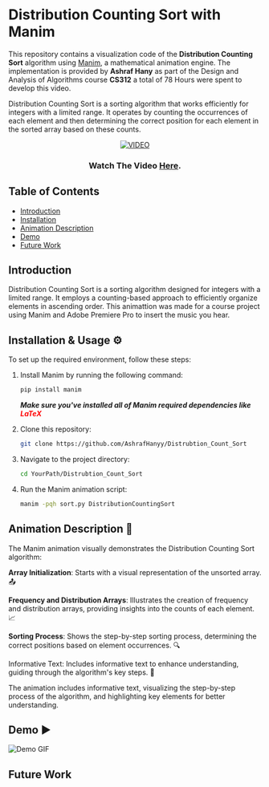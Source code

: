 # Distribution Counting Sort with Manim

This repository contains a visualization code of the **Distribution Counting Sort** algorithm using [Manim](https://manim.community/), a mathematical animation engine. The implementation is provided by **Ashraf Hany** as part of the Design and Analysis of Algorithms course **CS312** a total of 78 Hours were spent to develop this video.

Distribution Counting Sort is a sorting algorithm that works efficiently for integers with a limited range. It operates by counting the occurrences of each element and then determining the correct position for each element in the sorted array based on these counts.


<div align="center">
  

[![VIDEO](https://img.youtube.com/vi/TVK_2h5Q1Sc/0.jpg)]([https://www.youtube.com/watch?v=YOUTUBE_VIDEO_ID_HERE](https://www.youtube.com/watch?v=TVK_2h5Q1S))

### Watch The Video [Here](https://www.youtube.com/watch?v=TVK_2h5Q1Sc).
</div>

## Table of Contents

- [Introduction](#Introduction)
- [Installation](#Installation-&-Usage-⚙️)
- [Animation Description](#Animation-Description)
- [Demo](#Demo)
- [Future Work](#Future-Work)

## Introduction

Distribution Counting Sort is a sorting algorithm designed for integers with a limited range. It employs a counting-based approach to efficiently organize elements in ascending order.
This animattion was made for a course project using Manim and Adobe Premiere Pro to insert the music you hear.

## Installation & Usage ⚙️

To set up the required environment, follow these steps:

1. Install Manim by running the following command:

   ```bash
   pip install manim
   ```
    ***Make sure you've installed all of Manim required dependencies like <span style="color:red">LaTeX</span>***

2. Clone this repository:

   ```bash
   git clone https://github.com/AshrafHanyy/Distrubtion_Count_Sort

3. Navigate to the project directory:

   ```bash
   cd YourPath/Distrubtion_Count_Sort

4. Run the Manim animation script:
   ```bash
   manim -pqh sort.py DistributionCountingSort

## Animation Description 🎥

The Manim animation visually demonstrates the Distribution Counting Sort algorithm:

**Array Initialization**: Starts with a visual representation of the unsorted array. 📤

**Frequency and Distribution Arrays**: Illustrates the creation of frequency and distribution arrays, providing insights into the counts of each element. 📈

**Sorting Process**: Shows the step-by-step sorting process, determining the correct positions based on element occurrences. 🔍

Informative Text: Includes informative text to enhance understanding, guiding through the algorithm's key steps. 📝

The animation includes informative text, visualizing the step-by-step process of the algorithm, and highlighting key elements for better understanding.

## Demo ▶️
![Demo GIF](demo.gif)
## Future Work
   
